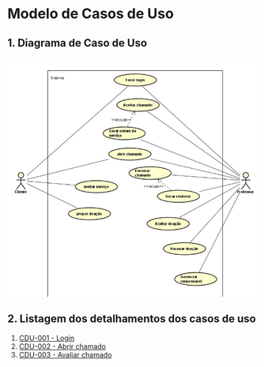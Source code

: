 # Modelo de Casos de Uso

## 1. Diagrama de Caso de Uso

![diagrama de caso de uso do cliente](imgs/diagrama_cdu.jpg "DIagrama de caso de uso - cliente")

## 2. Listagem dos detalhamentos dos casos de uso

1. [CDU-001 - Login](cdu-001/cdu-login.md)
2. [CDU-002 - Abrir chamado](cdu-002/cdu_abrir_chamado.md)
3. [CDU-003 - Avaliar chamado](cdu-002/cdu_avaliar_chamado.md)